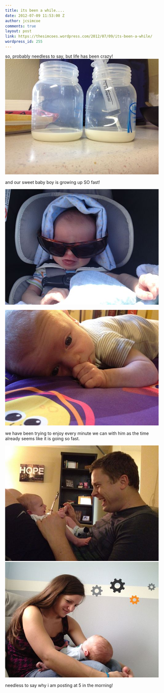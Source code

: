 ```yaml
---
title: its been a while....
date: 2012-07-09 11:53:00 Z
author: jcsimcoe
comments: true
layout: post
link: https://thesimcoes.wordpress.com/2012/07/09/its-been-a-while/
wordpress_id: 255
---
```


so, probably needless to say, but life has been crazy!![](/public/assets/tumblr_m6w6e5bE8L1qb8l8q.jpg)




and our sweet baby boy is growing up SO fast!




![](/public/assets/tumblr_m6w6fmHeM11qb8l8q.jpg)




![](/public/assets/tumblr_m6w6gd5D9o1qb8l8q.jpg)




we have been trying to enjoy every minute we can with him as the time already seems like it is going so fast.




![](/public/assets/tumblr_m6w6icbeNY1qb8l8q.jpg)![](/public/assets/tumblr_m6w6iux4bk1qb8l8q.jpg)




needless to say why i am posting at 5 in the morning!
